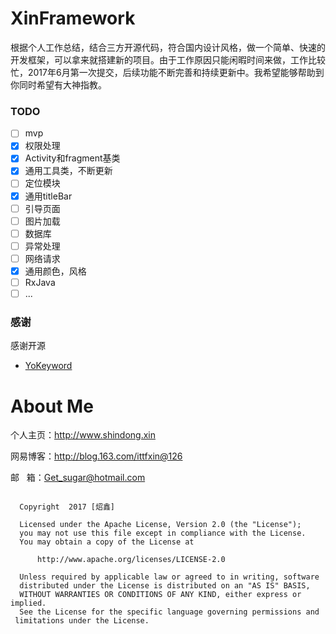 # XinFramework

根据个人工作总结，结合三方开源代码，符合国内设计风格，做一个简单、快速的开发框架，可以拿来就搭建新的项目。由于工作原因只能闲暇时间来做，工作比较忙，2017年6月第一次提交，后续功能不断完善和持续更新中。我希望能够帮助到你同时希望有大神指教。


### TODO

- [ ] mvp
- [x] 权限处理
- [x] Activity和fragment基类
- [x] 通用工具类，不断更新
- [ ] 定位模块
- [x] 通用titleBar
- [ ] 引导页面
- [ ] 图片加载
- [ ] 数据库
- [ ] 异常处理
- [ ] 网络请求
- [x] 通用颜色，风格
- [ ] RxJava
- [ ] ...

### 感谢
感谢开源

- [YoKeyword][1]



# About Me

个人主页：http://www.shindong.xin

网易博客：http://blog.163.com/ittfxin@126

邮    箱：Get_sugar@hotmail.com
       

```

  Copyright  2017 [炤鑫]

  Licensed under the Apache License, Version 2.0 (the "License");
  you may not use this file except in compliance with the License.
  You may obtain a copy of the License at

      http://www.apache.org/licenses/LICENSE-2.0

  Unless required by applicable law or agreed to in writing, software
  distributed under the License is distributed on an "AS IS" BASIS,
  WITHOUT WARRANTIES OR CONDITIONS OF ANY KIND, either express or implied.
  See the License for the specific language governing permissions and
 limitations under the License.

```


[1]: https://github.com/YoKeyword/Fragmentation
